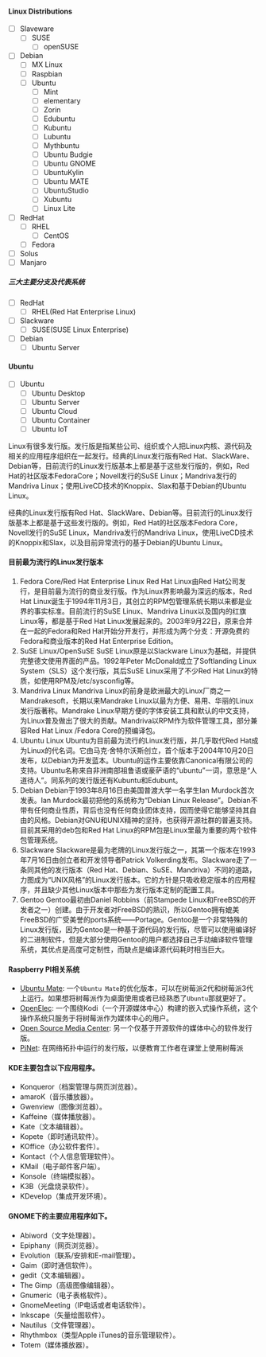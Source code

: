 #### Linux Distributions

- [ ] Slaveware
  - [ ] SUSE
    - [ ] openSUSE
- [ ] Debian
  - [ ] MX Linux
  - [ ] Raspbian
  - [ ] Ubuntu
    - [ ] Mint
    - [ ] elementary
    - [ ] Zorin
    - [ ] Edubuntu
    - [ ] Kubuntu
    - [ ] Lubuntu
    - [ ] Mythbuntu
    - [ ] Ubuntu Budgie
    - [ ] Ubuntu GNOME
    - [ ] UbuntuKylin
    - [ ] Ubuntu MATE
    - [ ] UbuntuStudio
    - [ ] Xubuntu
    - [ ] Linux Lite
- [ ] RedHat
  - [ ] RHEL
    - [ ] CentOS
  - [ ] Fedora
- [ ] Solus
- [ ] Manjaro

##### 三大主要分支及代表系统

- [ ] RedHat
  - [ ] RHEL(Red Hat Enterprise Linux)
- [ ] Slackware
  - [ ] SUSE(SUSE Linux Enterprise)
- [ ] Debian
  - [ ] Ubuntu Server
#### Ubuntu

- [ ] Ubuntu
  - [ ] Ubuntu Desktop
  - [ ] Ubuntu Server
  - [ ] Ubuntu Cloud
  - [ ] Ubuntu Container
  - [ ] Ubuntu IoT

Linux有很多发行版。发行版是指某些公司、组织或个人把Linux内核、源代码及相关的应用程序组织在一起发行。经典的Linux发行版有Red Hat、SlackWare、Debian等，目前流行的Linux发行版基本上都是基于这些发行版的，例如，Red Hat的社区版本FedoraCore；Novell发行的SuSE Linux；Mandriva发行的Mandriva Linux；使用LiveCD技术的Knoppix、Slax和基于Debian的Ubuntu Linux。

经典的Linux发行版有Red Hat、SlackWare、Debian等。目前流行的Linux发行版基本上都是基于这些发行版的。例如，Red Hat的社区版本Fedora Core，Novell发行的SuSE Linux，Mandriva发行的Mandriva Linux，使用LiveCD技术的Knoppix和Slax，以及目前异常流行的基于Debian的Ubuntu Linux。


#### 目前最为流行的Linux发行版本

1. Fedora Core/Red Hat Enterprise Linux
  Red Hat Linux由Red Hat公司发行，是目前最为流行的商业发行版。作为Linux界影响最为深远的版本，Red Hat Linux诞生于1994年11月3日，其创立的RPM包管理系统长期以来都是业界的事实标准。目前流行的SuSE Linux、Mandriva Linux以及国内的红旗Linux等，都是基于Red Hat Linux发展起来的。2003年9月22日，原来合并在一起的Fedora和Red Hat开始分开发行，并形成为两个分支：开源免费的Fedora和商业版本的Red Hat Enterprise Edition。
2. SuSE Linux/OpenSuSE
  SuSE Linux原是以Slackware Linux为基础，并提供完整德文使用界面的产品。1992年Peter McDonald成立了Softlanding Linux System（SLS）这个发行版，其后SuSE Linux采用了不少Red Hat Linux的特质，如使用RPM及/etc/sysconfig等。
3. Mandriva Linux
  Mandriva Linux的前身是欧洲最大的Linux厂商之一Mandrakesoft，长期以来Mandrake Linux以最为方便、易用、华丽的Linux发行版著称。Mandrake Linux早期方便的字体安装工具和默认的中文支持，为Linux普及做出了很大的贡献。Mandriva以RPM作为软件管理工具，部分兼容Red Hat Linux /Fedora Core的预编译包。
4. Ubuntu Linux
  Ubuntu为目前最为流行的Linux发行版，并几乎取代Red Hat成为Linux的代名词。它由马克·舍特尔沃斯创立，首个版本于2004年10月20日发布，以Debian为开发蓝本。Ubuntu的运作主要依靠Canonical有限公司的支持。Ubuntu名称来自非洲南部祖鲁语或豪萨语的“ubuntu”一词，意思是“人道待人”。同系列的发行版还有Kubuntu和Edubunt。
5. Debian
  Debian于1993年8月16日由美国普渡大学一名学生Ian Murdock首次发表。Ian Murdock最初把他的系统称为“Debian Linux Release”。Debian不带有任何商业性质，背后也没有任何商业团体支持，因而使得它能够坚持其自由的风格。Debian对GNU和UNIX精神的坚持，也获得开源社群的普遍支持。目前其采用的deb包和Red Hat Linux的RPM包是Linux里最为重要的两个软件包管理系统。
6. Slackware
  Slackware是最为老牌的Linux发行版之一，其第一个版本在1993年7月16日由创立者和开发领导者Patrick Volkerding发布。Slackware走了一条同其他的发行版本（Red Hat、Debian、SuSE、Mandriva）不同的道路，力图成为“UNIX风格”的Linux发行版本。它的方针是只吸收稳定版本的应用程序，并且缺少其他Linux版本中那些为发行版本定制的配置工具。
7. Gentoo
  Gentoo最初由Daniel Robbins（前Stampede Linux和FreeBSD的开发者之一）创建。由于开发者对FreeBSD的熟识，所以Gentoo拥有媲美FreeBSD的广受美誉的ports系统——Portage。Gentoo是一个非常特殊的Linux发行版，因为Gentoo是一种基于源代码的发行版，尽管可以使用编译好的二进制软件，但是大部分使用Gentoo的用户都选择自己手动编译软件管理系统，其优点是高度可定制性，而缺点是编译源代码耗时相当巨大。


#### Raspberry PI相关系统
- [Ubuntu Mate](https://ubuntu-mate.org/raspberry-pi/): 一个`Ubuntu Mate`的优化版本，可以在树莓派2代和树莓派3代上运行。如果想将树莓派作为桌面使用或者已经熟悉了`Ubuntu`那就更好了。
- [OpenElec](http://libreelec.tv/): 一个围绕Kodi（一个开源媒体中心）构建的嵌入式操作系统，这个操作系统只服务于将树莓派作为媒体中心的用户。
- [Open Source Media Center](https://osmc.tv/download/): 另一个仅基于开源软件的媒体中心的软件发行版。
- [PiNet](http://pinet.org.uk/): 在网络拓扑中运行的发行版，以便教育工作者在课堂上使用树莓派

#### KDE主要包含以下应用程序。

- Konqueror（档案管理与网页浏览器）。
- amaroK（音乐播放器）。
- Gwenview（图像浏览器）。
- Kaffeine（媒体播放器）。
- Kate（文本编辑器）。
- Kopete（即时通讯软件）。
- KOffice（办公软件套件）。
- Kontact（个人信息管理软件）。
- KMail（电子邮件客户端）。
- Konsole（终端模拟器）。
- K3B（光盘烧录软件）。
- KDevelop（集成开发环境）。

#### GNOME下的主要应用程序如下。
- Abiword（文字处理器）。
- Epiphany（网页浏览器）。
- Evolution（联系/安排和E-mail管理）。
- Gaim（即时通信软件）。
- gedit（文本编辑器）。
- The Gimp（高级图像编辑器）。
- Gnumeric（电子表格软件）。
- GnomeMeeting（IP电话或者电话软件）。
- Inkscape（矢量绘图软件）。
- Nautilus（文件管理器）。
- Rhythmbox（类型Apple iTunes的音乐管理软件）。
- Totem（媒体播放器）。